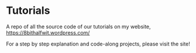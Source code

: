 # Tutorials

A repo of all the source code of our tutorials on my website, https://8bithalfwit.wordpress.com/

For a step by step explanation and code-along projects, please visit the site!
